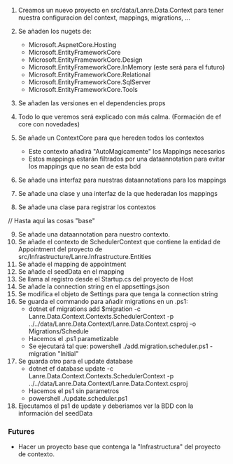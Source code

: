 1.  Creamos un nuevo proyecto en src/data/Lanre.Data.Context para tener nuestra configuracion del context, mappings, migrations, ...

2.  Se añaden los nugets de:
    *   Microsoft.AspnetCore.Hosting
    *   Microsoft.EntityFrameworkCore
    *   Microsoft.EntityFrameworkCore.Design
    *   Microsoft.EntityFrameworkCore.InMemory (este será para el futuro)
    *   Microsoft.EntityFrameworkCore.Relational
    *   Microsoft.EntityFrameworkCore.SqlServer
    *   Microsoft.EntityFrameworkCore.Tools
  
3.  Se añaden las versiones en el dependencies.props

4.  Todo lo que veremos será explicado con más calma. (Formación de ef core con novedades)

5.  Se añade un ContextCore para que hereden todos los contextos
    *   Este contexto añadirá "AutoMagicamente" los Mappings necesarios
    *   Estos mappings estarán filtrados por una dataannotation para evitar los mappings que no sean de esta bdd

6.  Se añade una interfaz para nuestras dataannotations para los mappings
7.  Se añade una clase y una interfaz de la que hederadan los mappings
8.  Se añade una clase para registrar los contextos

// Hasta aquí las cosas "base"

9.  Se añade una dataannotation para nuestro contexto.
10. Se añade el contexto de SchedulerContext que contiene la entidad de Appointment del proyecto de src/Infrastructure/Lanre.Infrastructure.Entities
11. Se añade el mapping de appointment 
12. Se añade el seedData en el mapping
13. Se llama al registro desde el Startup.cs del proyecto de Host
14. Se añade la connection string en el appsettings.json
15. Se modifica el objeto de Settings para que tenga la connection string
16. Se guarda el commando para añadir migrations en un .ps1:
    *   dotnet ef migrations add $migration -c Lanre.Data.Context.Contexts.SchedulerContext -p ../../data/Lanre.Data.Context/Lanre.Data.Context.csproj -o Migrations/Schedule
    *   Hacemos el .ps1 parametizable
    *   Se ejecutará tal que: powershell ./add.migration.scheduler.ps1 -migration "Initial"
17. Se guarda otro para el update database
    *   dotnet ef database update -c Lanre.Data.Context.Contexts.SchedulerContext -p ../../data/Lanre.Data.Context/Lanre.Data.Context.csproj
    *   Hacemos el ps1 sin parametros
    *   powershell ./update.scheduler.ps1
18. Ejecutamos el ps1 de update y deberiamos ver la BDD con la información del seedData

### Futures 
*   Hacer un proyecto base que contenga la "Infrastructura" del proyecto de contexto.
